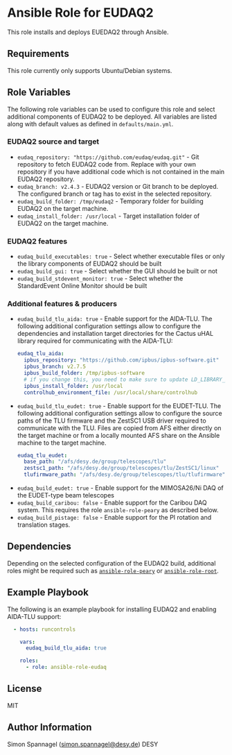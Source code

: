 # Ansible Role for EUDAQ2

This role installs and deploys EUEDAQ2 through Ansible.

## Requirements

This role currently only supports Ubuntu/Debian systems.

## Role Variables

The following role variables can be used to configure this role and select additional components of EUDAQ2 to be deployed. All variables are listed along with default values as defined in `defaults/main.yml`.

### EUDAQ2 source and target

* `eudaq_repository: "https://github.com/eudaq/eudaq.git"` - Git repository to fetch EUDAQ2 code from. Replace with your own repository if you have additional code which is not contained in the main EUDAQ2 repository.
* `eudaq_branch: v2.4.3` - EUDAQ2 version or Git branch to be deployed. The configured branch or tag has to exist in the selected repository.
* `eudaq_build_folder: /tmp/eudaq2` - Temporary folder for building EUDAQ2 on the target machine.
* `eudaq_install_folder: /usr/local` - Target installation folder of EUDAQ2 on the target machine.

### EUDAQ2 features

* `eudaq_build_executables: true` - Select whether executable files or only the library components of EUDAQ2 should be built
* `eudaq_build_gui: true` - Select whether the GUI should be built or not
* `eudaq_build_stdevent_monitor: true` - Select whether the StandardEvent Online Monitor should be built

### Additional features & producers

* `eudaq_build_tlu_aida: true` - Enable support for the AIDA-TLU. The following additional configuration settings allow to configure the dependencies and installation target directories for the Cactus uHAL library required for communicating with the AIDA-TLU:
    ```yml
    eudaq_tlu_aida:
      ipbus_repository: "https://github.com/ipbus/ipbus-software.git"
      ipbus_branch: v2.7.5
      ipbus_build_folder: /tmp/ipbus-software
      # if you change this, you need to make sure to update LD_LIBRARY_PATH to include cactus!
      ipbus_install_folder: /usr/local
      controlhub_environment_file: /usr/local/share/controlhub
    ```
* `eudaq_build_tlu_eudet: true` - Enable support for the EUDET-TLU. The following additional configuration settings allow to configure the source paths of the TLU firmware and the ZestSC1 USB driver required to communicate with the TLU. Files are copied from AFS either directly on the target machine or from a locally mounted AFS share on the Ansible machine to the target machine.
    ```yml
    eudaq_tlu_eudet:
      base_path: "/afs/desy.de/group/telescopes/tlu"
      zestsc1_path: "/afs/desy.de/group/telescopes/tlu/ZestSC1/linux"
      tlufirmware_path: "/afs/desy.de/group/telescopes/tlu/tlufirmware"
    ```
* `eudaq_build_eudet: true` - Enable support for the MIMOSA26/Ni DAQ of the EUDET-type beam telescopes
* `eudaq_build_caribou: false` - Enable support for the Caribou DAQ system. This requires the role `ansible-role-peary` as described below.
* `eudaq_build_pistage: false` - Enable support for the PI rotation and translation stages.


## Dependencies

Depending on the selected configuration of the EUDAQ2 build, additional roles might be required such as [`ansible-role-peary`](https://github.com/simonspa/ansible-role-peary) or [`ansible-role-root`]().

## Example Playbook

The following is an example playbook for installing EUDAQ2 and enabling AIDA-TLU support:

```yml
  - hosts: runcontrols

    vars:
      eudaq_build_tlu_aida: true

    roles:
      - role: ansible-role-eudaq
```

## License

MIT

## Author Information

Simon Spannagel (<simon.spannagel@desy.de>) DESY
